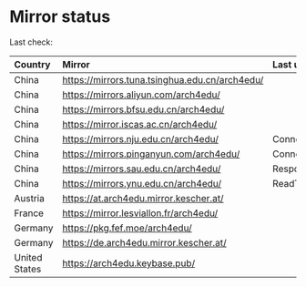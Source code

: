 <script src="./time.js"></script>
# Mirror status
Last check: <script type="text/javascript">localize(1670945129.2176318);</script>

|Country|Mirror|Last update|
|:------|:-----|:----------|
|China|https://mirrors.tuna.tsinghua.edu.cn/arch4edu/|<script type="text/javascript">localize(1670913299);</script>|
|China|https://mirrors.aliyun.com/arch4edu/|<script type="text/javascript">localize(1670826887);</script>|
|China|https://mirrors.bfsu.edu.cn/arch4edu/|<script type="text/javascript">localize(1670913299);</script>|
|China|https://mirror.iscas.ac.cn/arch4edu/|<script type="text/javascript">localize(1670913299);</script>|
|China|https://mirrors.nju.edu.cn/arch4edu/|ConnectTimeout|
|China|https://mirrors.pinganyun.com/arch4edu/|ConnectTimeout|
|China|https://mirrors.sau.edu.cn/arch4edu/|Response 500|
|China|https://mirrors.ynu.edu.cn/arch4edu/|ReadTimeout|
|Austria|https://at.arch4edu.mirror.kescher.at/|<script type="text/javascript">localize(1670913299);</script>|
|France|https://mirror.lesviallon.fr/arch4edu/|<script type="text/javascript">localize(1670913299);</script>|
|Germany|https://pkg.fef.moe/arch4edu/|<script type="text/javascript">localize(1670913299);</script>|
|Germany|https://de.arch4edu.mirror.kescher.at/|<script type="text/javascript">localize(1670913299);</script>|
|United States|https://arch4edu.keybase.pub/|<script type="text/javascript">localize(1670870404);</script>|

<script src="./tablefilter/tablefilter.js"></script>
<script src="./table.js"></script>